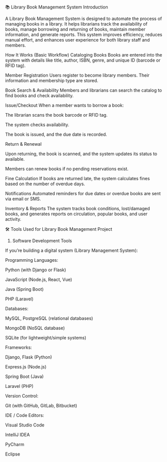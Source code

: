 📚 Library Book Management System
Introduction

A Library Book Management System is designed to automate the process of managing books in a library. It helps librarians track the availability of books, manage borrowing and returning of books, maintain member information, and generate reports. This system improves efficiency, reduces manual effort, and enhances user experience for both library staff and members.

How It Works (Basic Workflow)
Cataloging Books
Books are entered into the system with details like title, author, ISBN, genre, and unique ID (barcode or RFID tag).

Member Registration
Users register to become library members. Their information and membership type are stored.

Book Search & Availability
Members and librarians can search the catalog to find books and check availability.

Issue/Checkout
When a member wants to borrow a book:

The librarian scans the book barcode or RFID tag.

The system checks availability.

The book is issued, and the due date is recorded.

Return & Renewal

Upon returning, the book is scanned, and the system updates its status to available.

Members can renew books if no pending reservations exist.

Fine Calculation
If books are returned late, the system calculates fines based on the number of overdue days.

Notifications
Automated reminders for due dates or overdue books are sent via email or SMS.

Inventory & Reports
The system tracks book conditions, lost/damaged books, and generates reports on circulation, popular books, and user activity.


🛠 Tools Used for Library Book Management Project
1. Software Development Tools

If you’re building a digital system (Library Management System):

Programming Languages:

Python (with Django or Flask)

JavaScript (Node.js, React, Vue)

Java (Spring Boot)

PHP (Laravel)

Databases:

MySQL, PostgreSQL (relational databases)

MongoDB (NoSQL database)

SQLite (for lightweight/simple systems)

Frameworks:

Django, Flask (Python)

Express.js (Node.js)

Spring Boot (Java)

Laravel (PHP)

Version Control:

Git (with GitHub, GitLab, Bitbucket)

IDE / Code Editors:

Visual Studio Code

IntelliJ IDEA

PyCharm

Eclipse
